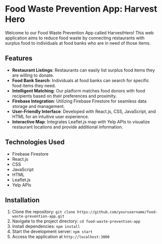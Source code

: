# Food Waste Prevention App: Harvest Hero

Welcome to our Food Waste Prevention App called HarvestHero! This web application aims to reduce food waste by connecting restaurants with surplus food to individuals at food banks who are in need of those items.

## Features

- **Restaurant Listings**: Restaurants can easily list surplus food items they are willing to donate.
- **Food Bank Search**: Individuals at food banks can search for specific food items they need.
- **Intelligent Matching**: Our platform matches food donors with food recipients based on their preferences and proximity.
- **Firebase Integration**: Utilizing Firebase Firestore for seamless data storage and management.
- **User-Friendly Interface**: Developed with React.js, CSS, JavaScript, and HTML for an intuitive user experience.
- **Interactive Map**: Integrates Leaflet.js map with Yelp APIs to visualize restaurant locations and provide additional information.

## Technologies Used

- Firebase Firestore
- React.js
- CSS
- JavaScript
- HTML
- Leaflet.js
- Yelp APIs

## Installation

1. Clone the repository: `git clone https://github.com/yourusername/food-waste-prevention-app.git`
2. Navigate to the project directory: `cd food-waste-prevention-app`
3. Install dependencies: `npm install`
4. Start the development server: `npm start`
5. Access the application at `http://localhost:3000`

